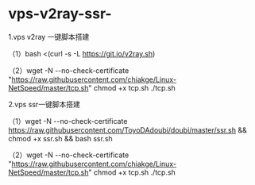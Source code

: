 # vps-v2ray-ssr-

1.vps v2ray 一键脚本搭建

（1）bash <(curl -s -L https://git.io/v2ray.sh)

（2）wget -N --no-check-certificate "https://raw.githubusercontent.com/chiakge/Linux-NetSpeed/master/tcp.sh"
         chmod +x tcp.sh
         ./tcp.sh
         
2.vps ssr一键脚本搭建

（1）wget -N --no-check-certificate https://raw.githubusercontent.com/ToyoDAdoubi/doubi/master/ssr.sh && chmod +x ssr.sh && bash ssr.sh

（2）wget -N --no-check-certificate "https://raw.githubusercontent.com/chiakge/Linux-NetSpeed/master/tcp.sh"
         chmod +x tcp.sh
         ./tcp.sh
